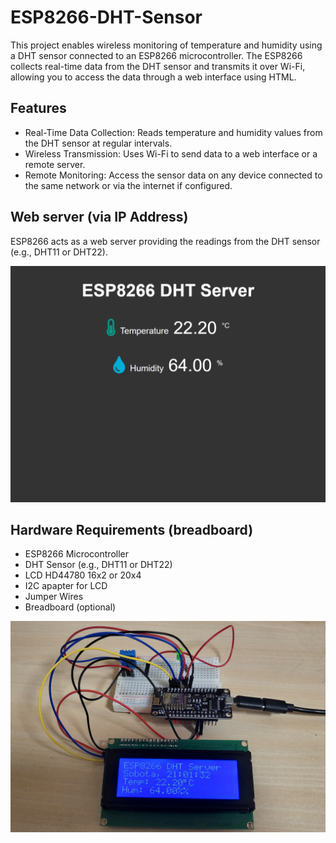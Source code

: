 # ESP8266-DHT-Sensor
This project enables wireless monitoring of temperature and humidity using a DHT sensor connected to an ESP8266 microcontroller. The ESP8266 collects real-time data from the DHT sensor and transmits it over Wi-Fi, allowing you to access the data through a web interface using HTML.

## Features
- Real-Time Data Collection: Reads temperature and humidity values from the DHT sensor at regular intervals.
- Wireless Transmission: Uses Wi-Fi to send data to a web interface or a remote server.
- Remote Monitoring: Access the sensor data on any device connected to the same network or via the internet if configured.

## Web server (via IP Address)
ESP8266 acts as a web server providing the readings from the DHT sensor (e.g., DHT11 or DHT22).
<div align="left">
    <img src="img/page.png" alt="Application Screenshot 1" width="600" style="display: inline-block;"/>
</div>

## Hardware Requirements (breadboard)
- ESP8266 Microcontroller
- DHT Sensor (e.g., DHT11 or DHT22)
- LCD HD44780 16x2 or 20x4
- I2C apapter for LCD 
- Jumper Wires
- Breadboard (optional)
<div align="left">
    <img src="img/bare_project.jpg" alt="Application Screenshot 2" width="600" style="display: inline-block;"/>
</div>
